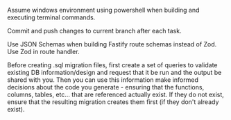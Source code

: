 Assume windows environment using powershell when building and executing terminal commands. 

Commit and push changes to current branch after each task. 

Use JSON Schemas when building Fastify route schemas instead of Zod. Use Zod in route handler. 

Before creating .sql migration files, first create a set of queries to validate existing DB information/design and request that it be run and the output be shared with you. Then you can use this information make informed decisions about the code you generate - ensuring that the functions, columns, tables, etc... that are referenced actually exist. If they do not exist, ensure that the resulting migration creates them first (if they don't already exist). 